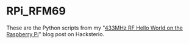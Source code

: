 # RPi_RFM69
These are the Python scripts from my "[433MHz RF Hello World on the Raspberry Pi](https://blog.hackster.io/433mhz-rf-hello-world-on-the-raspberry-pi-98f068973e60)" blog post on Hacksterio.
